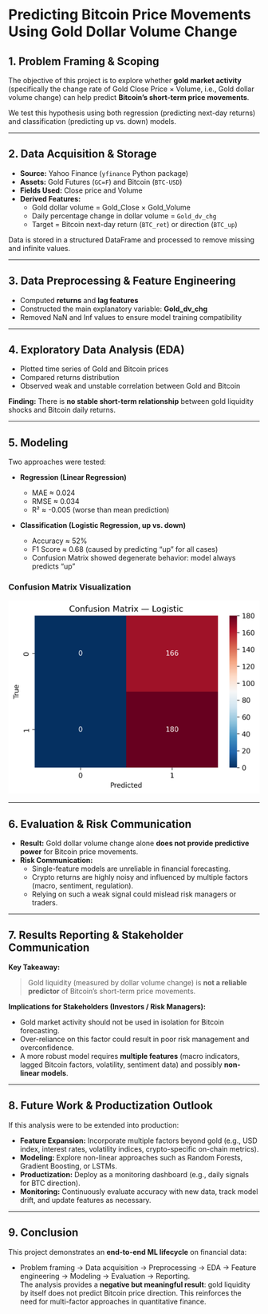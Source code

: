 # Predicting Bitcoin Price Movements Using Gold Dollar Volume Change

## 1. Problem Framing & Scoping
The objective of this project is to explore whether **gold market activity** (specifically the change rate of Gold Close Price × Volume, i.e., Gold dollar volume change) can help predict **Bitcoin’s short-term price movements**.  

We test this hypothesis using both regression (predicting next-day returns) and classification (predicting up vs. down) models.

---

## 2. Data Acquisition & Storage
- **Source:** Yahoo Finance (`yfinance` Python package)  
- **Assets:** Gold Futures (`GC=F`) and Bitcoin (`BTC-USD`)  
- **Fields Used:** Close price and Volume  
- **Derived Features:**  
  - Gold dollar volume = Gold_Close × Gold_Volume  
  - Daily percentage change in dollar volume = `Gold_dv_chg`  
  - Target = Bitcoin next-day return (`BTC_ret`) or direction (`BTC_up`)  

Data is stored in a structured DataFrame and processed to remove missing and infinite values.

---

## 3. Data Preprocessing & Feature Engineering
- Computed **returns** and **lag features**  
- Constructed the main explanatory variable: **Gold_dv_chg**  
- Removed NaN and Inf values to ensure model training compatibility  

---

## 4. Exploratory Data Analysis (EDA)
- Plotted time series of Gold and Bitcoin prices  
- Compared returns distribution  
- Observed weak and unstable correlation between Gold and Bitcoin  

**Finding:** There is **no stable short-term relationship** between gold liquidity shocks and Bitcoin daily returns.

---

## 5. Modeling
Two approaches were tested:  

- **Regression (Linear Regression)**  
  - MAE ≈ 0.024  
  - RMSE ≈ 0.034  
  - R² ≈ -0.005 (worse than mean prediction)  

- **Classification (Logistic Regression, up vs. down)**  
  - Accuracy ≈ 52%  
  - F1 Score ≈ 0.68 (caused by predicting “up” for all cases)  
  - Confusion Matrix showed degenerate behavior: model always predicts “up”  

### Confusion Matrix Visualization
![Confusion Matrix — Logistic](../image/confusion_matrix_logistic.png)

---

## 6. Evaluation & Risk Communication
- **Result:** Gold dollar volume change alone **does not provide predictive power** for Bitcoin price movements.  
- **Risk Communication:**  
  - Single-feature models are unreliable in financial forecasting.  
  - Crypto returns are highly noisy and influenced by multiple factors (macro, sentiment, regulation).  
  - Relying on such a weak signal could mislead risk managers or traders.  

---

## 7. Results Reporting & Stakeholder Communication
**Key Takeaway:**  
> Gold liquidity (measured by dollar volume change) is **not a reliable predictor** of Bitcoin’s short-term price movements.  

**Implications for Stakeholders (Investors / Risk Managers):**
- Gold market activity should not be used in isolation for Bitcoin forecasting.  
- Over-reliance on this factor could result in poor risk management and overconfidence.  
- A more robust model requires **multiple features** (macro indicators, lagged Bitcoin factors, volatility, sentiment data) and possibly **non-linear models**.

---

## 8. Future Work & Productization Outlook
If this analysis were to be extended into production:
- **Feature Expansion:** Incorporate multiple factors beyond gold (e.g., USD index, interest rates, volatility indices, crypto-specific on-chain metrics).  
- **Modeling:** Explore non-linear approaches such as Random Forests, Gradient Boosting, or LSTMs.  
- **Productization:** Deploy as a monitoring dashboard (e.g., daily signals for BTC direction).  
- **Monitoring:** Continuously evaluate accuracy with new data, track model drift, and update features as necessary.  

---

## 9. Conclusion
This project demonstrates an **end-to-end ML lifecycle** on financial data:  
- Problem framing → Data acquisition → Preprocessing → EDA → Feature engineering → Modeling → Evaluation → Reporting.  
The analysis provides a **negative but meaningful result**: gold liquidity by itself does not predict Bitcoin price direction. This reinforces the need for multi-factor approaches in quantitative finance.
